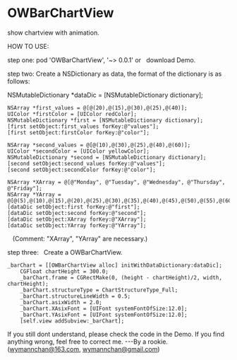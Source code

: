 # OWBarChartView

show chartview with animation.

HOW TO USE:

step one:
    pod 'OWBarChartView', '~> 0.0.1'
    or
    download Demo.

step two:
  Create a NSDictionary as data, the format of the dictionary is as follows:
  
  NSMutableDictionary *dataDic = [NSMutableDictionary dictionary];
    
    NSArray *first_values = @[@(20),@(15),@(30),@(25),@(40)];
    UIColor *firstColor = [UIColor redColor];
    NSMutableDictionary *first = [NSMutableDictionary dictionary];
    [first setObject:first_values forKey:@"values"];
    [first setObject:firstColor forKey:@"color"];
    
    NSArray *second_values = @[@(10),@(30),@(25),@(40),@(60)];
    UIColor *secondColor = [UIColor yellowColor];
    NSMutableDictionary *second = [NSMutableDictionary dictionary];
    [second setObject:second_values forKey:@"values"];
    [second setObject:secondColor forKey:@"color"];
    
    NSArray *XArray = @[@"Monday", @"Tuesday", @"Wednesday", @"Thursday", @"Friday"];
    NSArray *YArray = @[@(5),@(10),@(15),@(20),@(25),@(30),@(35),@(40),@(45),@(50),@(55),@(60),];
    [dataDic setObject:first forKey:@"first"];
    [dataDic setObject:second forKey:@"second"];
    [dataDic setObject:XArray forKey:@"XArray"];
    [dataDic setObject:YArray forKey:@"YArray"];
    
    (Comment: "XArray", "YArray" are necessary.)
    
step three:
    Create a OWBarChartView.
    
    _barChart = [[OWBarChartView alloc] initWithDataDictionary:dataDic];
        CGFloat chartHeight = 300.0;
        _barChart.frame = CGRectMake(0, (height - chartHeight)/2, width, chartHeight);
        _barChart.structureType = ChartStructureType_Full;
        _barChart.structureLineWidth = 0.5;
        _barChart.asixWidth = 2.0;
        _barChart.XAsixFont = [UIFont systemFontOfSize:12.0];
        _barChart.YAsixFont = [UIFont systemFontOfSize:12.0];
        [self.view addSubview:_barChart];
        
If you still dont understand, please check the code in the Demo. If you find anything wrong, feel free to correct me.
---By a rookie. (wymannchan@163.com, wymannchan@gmail.com)
